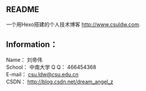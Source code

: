 ## README 

一个用Hexo搭建的个人技术博客 http://www.csuldw.com.


## Information：  

Name： 刘帝伟  
School： 中南大学
Q Q： 466454368  
E-mail： csu.ldw@csu.edu.cn  
CSDN： http://blog.csdn.net/dream_angel_z

